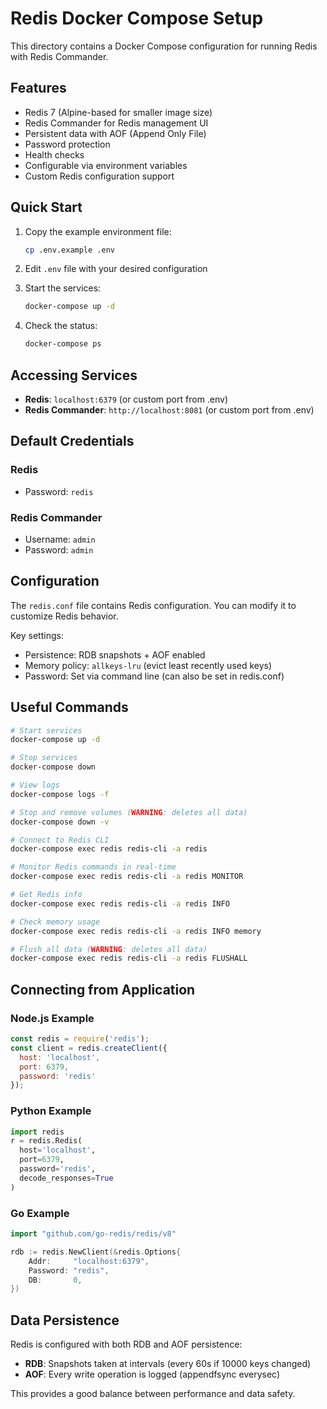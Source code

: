 # Redis Docker Compose Setup

This directory contains a Docker Compose configuration for running Redis with Redis Commander.

## Features

- Redis 7 (Alpine-based for smaller image size)
- Redis Commander for Redis management UI
- Persistent data with AOF (Append Only File)
- Password protection
- Health checks
- Configurable via environment variables
- Custom Redis configuration support

## Quick Start

1. Copy the example environment file:
   ```bash
   cp .env.example .env
   ```

2. Edit `.env` file with your desired configuration

3. Start the services:
   ```bash
   docker-compose up -d
   ```

4. Check the status:
   ```bash
   docker-compose ps
   ```

## Accessing Services

- **Redis**: `localhost:6379` (or custom port from .env)
- **Redis Commander**: `http://localhost:8081` (or custom port from .env)

## Default Credentials

### Redis
- Password: `redis`

### Redis Commander
- Username: `admin`
- Password: `admin`

## Configuration

The `redis.conf` file contains Redis configuration. You can modify it to customize Redis behavior.

Key settings:
- Persistence: RDB snapshots + AOF enabled
- Memory policy: `allkeys-lru` (evict least recently used keys)
- Password: Set via command line (can also be set in redis.conf)

## Useful Commands

```bash
# Start services
docker-compose up -d

# Stop services
docker-compose down

# View logs
docker-compose logs -f

# Stop and remove volumes (WARNING: deletes all data)
docker-compose down -v

# Connect to Redis CLI
docker-compose exec redis redis-cli -a redis

# Monitor Redis commands in real-time
docker-compose exec redis redis-cli -a redis MONITOR

# Get Redis info
docker-compose exec redis redis-cli -a redis INFO

# Check memory usage
docker-compose exec redis redis-cli -a redis INFO memory

# Flush all data (WARNING: deletes all data)
docker-compose exec redis redis-cli -a redis FLUSHALL
```

## Connecting from Application

### Node.js Example
```javascript
const redis = require('redis');
const client = redis.createClient({
  host: 'localhost',
  port: 6379,
  password: 'redis'
});
```

### Python Example
```python
import redis
r = redis.Redis(
  host='localhost',
  port=6379,
  password='redis',
  decode_responses=True
)
```

### Go Example
```go
import "github.com/go-redis/redis/v8"

rdb := redis.NewClient(&redis.Options{
    Addr:     "localhost:6379",
    Password: "redis",
    DB:       0,
})
```

## Data Persistence

Redis is configured with both RDB and AOF persistence:

- **RDB**: Snapshots taken at intervals (every 60s if 10000 keys changed)
- **AOF**: Every write operation is logged (appendfsync everysec)

This provides a good balance between performance and data safety.
